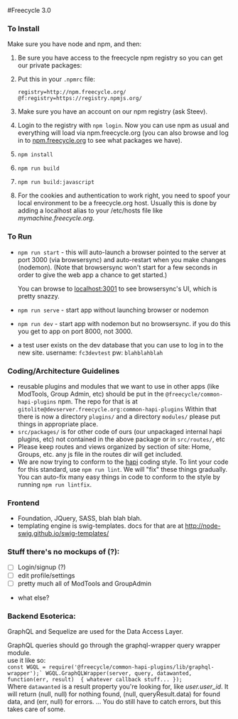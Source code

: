 #Freecycle 3.0

### To Install

Make sure you have node and npm, and then:  
 
1. Be sure you have access to the freecycle npm registry so you can get our private packages: 
2. Put this in your `.npmrc` file:
    
    ```
    registry=http://npm.freecycle.org/ 
    @f:registry=https://registry.npmjs.org/ 
    ```

3. Make sure you have an account on our npm registry (ask Steev). 
4. Login to the registry with `npm login`. Now you can use npm as usual and everything will load via npm.freecycle.org (you can also browse and log in to [npm.freecycle.org](http://npm.freecycle.org) to see what packages we have). 
5. `npm install` 
6. `npm run build`
7. `npm run build:javascript` 
8. For the cookies and authentication to work right, you need to spoof your local environment to be a freecycle.org host. Usually this is done by adding a localhost alias to your /etc/hosts file like *mymachine.freecycle.org*.
 
### To Run 
 
*  `npm run start`  - this will auto-launch a browser pointed to the server at port 3000 (via browsersync) and auto-restart when you make changes (nodemon). (Note that browsersync won't start for a few seconds in order to give the web app a chance to get started.)  
     
    You can browse to [localhost:3001](http://localhost:3001) to see browsersync's UI, which is pretty snazzy. 
 
* `npm run serve`  - start app without launching browser or nodemon 
* `npm run dev` - start app with nodemon but no browsersync. if you do this you get to app on port 8000, not 3000.

* a test user exists on the dev database that you can use to log in to the new site. username: `fc3devtest`  pw: `blahblahblah`
 
### Coding/Architecture Guidelines 
* reusable plugins and modules that we want to use in other apps (like ModTools, Group Admin, etc) should be put in the `@freecycle/common-hapi-plugins` npm.
The repo for that is at `gitolite@devserver.freecycle.org:common-hapi-plugins`
Within that there is now a directory `plugins/` and a directory `modules/` please put things in appropriate place.
* `src/packages/` is for other code of ours (our unpackaged internal hapi plugins, etc) not contained in the above package or in `src/routes/`, etc 
* Please keep routes and views organized by section of site: Home, Groups, etc. any js file in the routes dir will get included. 
* We are now trying to conform to the [hapi](https://github.com/continuationlabs/eslint-config-hapi) coding style. 
To lint your code for this standard, use `npm run lint`.  We will "fix" these things gradually.
You can auto-fix many easy things in code to conform to the style by running `npm run lintfix`.  
 
### Frontend
* Foundation, JQuery, SASS, blah blah blah.
* templating engine is swig-templates. docs for that are at http://node-swig.github.io/swig-templates/
 
### Stuff there's no mockups of (?): 
 
- [ ] Login/signup (?) 
- [ ] edit profile/settings 
- [ ] pretty much all of ModTools and GroupAdmin
- what else?
 
 
### Backend Esoterica:
GraphQL and Sequelize are used for the Data Access Layer.

GraphQL queries should go through the graphql-wrapper query wrapper module.  
use it like so:  
```const WGQL = require('@freecycle/common-hapi-plugins/lib/graphql-wrapper');`
WGQL.GraphQLWrapper(server, query, datawanted, function(err, result)  { whatever callback stuff... });```
  <br>Where `datawanted` is a result property you're looking for, like *user.user_id*.
It will return (null, null) for nothing found, (null, queryResult.data) for found data, and (err, null) for errors.
... You do still have to catch errors, but this takes care of some.

